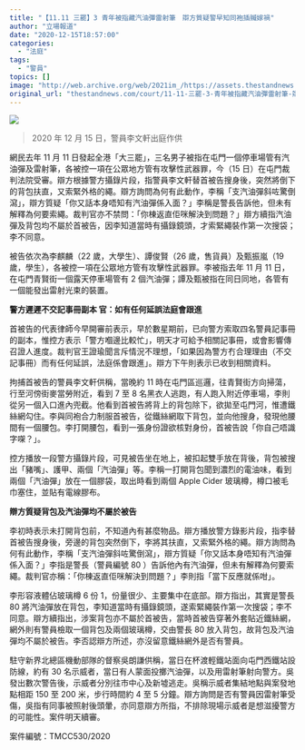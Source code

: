 ```yaml
---
title: "【11.11 三罷】3 青年被指藏汽油彈雷射筆　辯方質疑警早知同袍插贓嫁禍"
author: "立場報道"
date: "2020-12-15T18:57:00"
categories:
  - "法庭"
tags:
  - "警員"
topics: []
image: "http://web.archive.org/web/2021im_/https://assets.thestandnews.com/media/photos/131449232_4EDCm_FHlN5VR.png"
original_url: "thestandnews.com/court/11-11-三罷-3-青年被指藏汽油彈雷射筆-辯方質疑警早知同袍插贓嫁禍"
---
```

![](http://web.archive.org/web/2021im_/https://assets.thestandnews.com/media/photos/131449232_4EDCm_FHlN5VR.png)
> 2020 年 12 月 15 日，警員李文軒出庭作供

網民去年 11 月 11 日發起全港「大三罷」，三名男子被指在屯門一個停車場管有汽油彈及雷射筆，各被控一項在公眾地方管有攻擊性武器罪，今（15 日）在屯門裁判法院受審。辯方根據警方攝錄片段，指警員李文軒替首被告搜身後，突然將倒下的背包扶直，又索緊外格的繩。辯方詢問為何有此動作，李稱「支汽油彈斜咗驚倒瀉」，辯方質疑「你又話本身唔知有汽油彈係入面？」李稱是警長告訴他，但未有解釋為何要索繩。裁判官亦不禁問：「你棟返直佢咪解決到問題？」辯方續指汽油彈及背包均不屬於首被告，因李知道當時有攝錄鏡頭，才索緊繩裝作第一次搜袋；李不同意。

被告依次為李麒麟（22 歲，大學生）、譚俊賢（26 歲，售貨員）及甄振嵐（19 歲，學生），各被控一項在公眾地方管有攻擊性武器罪。李被指去年 11 月 11 日，在屯門青賢街一個露天停車場管有 2 個汽油彈；譚及甄被指在同日同地，各管有一個能發出雷射光束的裝置。

**警方遲遲不交記事冊副本 官：如有任何延誤法庭會跟進**

首被告的代表律師今早開審前表示，早於數星期前，已向警方索取四名警員記事冊的副本，惟控方表示「警方嗰邊比較忙」，明天才可給予相關記事冊，或會影響傳召證人進度。裁判官王證瑜聞言斥情況不理想，「如果因為警方冇合理理由（不交記事冊）而有任何延誤，法庭係會跟進」。辯方下午則表示已收到相關資料。

拘捕首被告的警員李文軒供稱，當晚約 11 時在屯門區巡邏，往青賢街方向掃蕩，行至河傍街麥當勞附近，看到 7 至 8 名黑衣人逃跑，有人跑入附近停車場，李則從另一個入口進內兜截。他看到首被告將背上的背包除下，欲拋至屯門河，惟遭鐵絲網勾住。李與同袍合力制服首被告，從鐵絲網取下背包，並向他搜身，發現他腰間有一個腰包。李打開腰包，看到一張身份證欲核對身份，首被告說「你自己唔識字㗎？」。

控方播放一段警方攝錄片段，可見被告坐在地上，被扣起雙手放在背後，背包被搜出「豬嘴」、護甲、兩個「汽油彈」等。李稱一打開背包聞到濃烈的電油味，看到兩個「汽油彈」放在一個膠袋，取出時看到兩個 Apple Cider 玻璃樽，樽口被毛巾塞住，並貼有電線膠布。

**辯方質疑背包及汽油彈均不屬於被告**

李初時表示未打開背包前，不知道內有甚麼物品。辯方播放警方錄影片段，指李替首被告搜身後，旁邊的背包突然倒下，李將其扶直，又索緊外格的繩。辯方詢問為何有此動作，李稱「支汽油彈斜咗驚倒瀉」，辯方質疑「你又話本身唔知有汽油彈係入面？」李指是警長（警員編號 80 ）告訴他內有汽油彈，但未有解釋為何要索繩。裁判官亦稱：「你棟返直佢咪解決到問題？」李則指「當下反應就係咁」。

李形容液體佔玻璃樽 6 份 1，份量很少、主要集中在底部。辯方指出，其實是警長 80 將汽油彈放在背包，李知道當時有攝錄鏡頭，遂索緊繩裝作第一次搜袋；李不同意。辯方續指出，涉案背包亦不屬於首被告，當時首被告穿著外套貼近鐵絲網，網外則有警員檢取一個背包及兩個玻璃樽，交由警長 80 放入背包，故背包及汽油彈均不屬於被告。李否認辯方所述，亦沒留意鐵絲網外是否有警員。

駐守新界北總區機動部隊的督察吳朗謙供稱，當日在杯渡輕鐵站面向屯門西鐵站設防線，約有 30 名示威者，當日有人蒙面投擲汽油彈，以及用雷射筆射向警方。吳發出數次警告後，示威者分別往市中心及新墟逃走。吳稱示威者集結地點與案發地點相距 150 至 200 米，步行時間約 4 至 5 分鐘。辯方詢問是否有警員因雷射筆受傷，吳指有同事被照射後頭暈，亦同意辯方所指，不排除現場示威者是想滋擾警方的可能性。案件明天續審。

案件編號：TMCC530/2020
